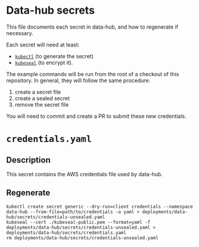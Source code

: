 # Data-hub secrets

This file documents each secret in data-hub, and how to regenerate if necessary.

Each secret will need at least:
- [`kubectl`](https://kubernetes.io/docs/tasks/tools/) (to generate the secret)
- [`kubeseal`](https://github.com/bitnami-labs/sealed-secrets/releases) (to encrypt it).

The example commands will be run from the root of a checkout of this repository. In general, they will follow the same procedure:
1. create a secret file
2. create a sealed secret
3. remove the secret file

You will need to commit and create a PR to submit these new credentials.

# `credentials.yaml`

## Description
This secret contains the AWS credentials file used by data-hub.

## Regenerate
```
kubectl create secret generic --dry-run=client credentials --namespace data-hub --from-file=path/to/credentials -o yaml > deployments/data-hub/secrets/credentials-unsealed.yaml
kubeseal --cert ./kubeseal-public.pem --format=yaml -f deployments/data-hub/secrets/credentials-unsealed.yaml > deployments/data-hub/secrets/credentials.yaml
rm deployments/data-hub/secrets/credentials-unsealed.yaml
```
